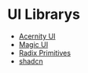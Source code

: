# UI Librarys

- [Acernity UI](https://ui.aceternity.com/)
- [Magic UI](https://magicui.design/)
- [Radix Primitives](https://www.radix-ui.com/primitives)
- [shadcn](https://ui.shadcn.com/)